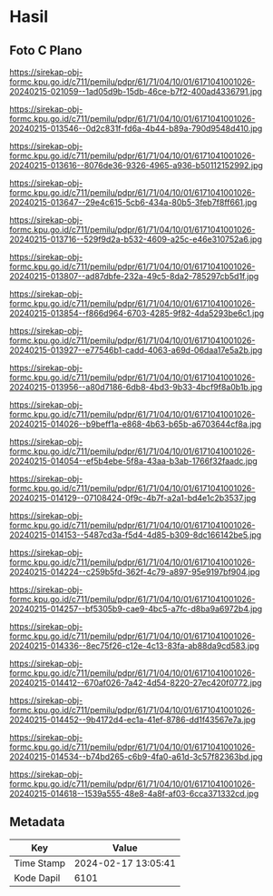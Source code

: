 # Hasil

## Foto C Plano

https://sirekap-obj-formc.kpu.go.id/c711/pemilu/pdpr/61/71/04/10/01/6171041001026-20240215-021059--1ad05d9b-15db-46ce-b7f2-400ad4336791.jpg

https://sirekap-obj-formc.kpu.go.id/c711/pemilu/pdpr/61/71/04/10/01/6171041001026-20240215-013546--0d2c831f-fd6a-4b44-b89a-790d9548d410.jpg

https://sirekap-obj-formc.kpu.go.id/c711/pemilu/pdpr/61/71/04/10/01/6171041001026-20240215-013616--8076de36-9326-4965-a936-b50112152992.jpg

https://sirekap-obj-formc.kpu.go.id/c711/pemilu/pdpr/61/71/04/10/01/6171041001026-20240215-013647--29e4c615-5cb6-434a-80b5-3feb7f8ff661.jpg

https://sirekap-obj-formc.kpu.go.id/c711/pemilu/pdpr/61/71/04/10/01/6171041001026-20240215-013716--529f9d2a-b532-4609-a25c-e46e310752a6.jpg

https://sirekap-obj-formc.kpu.go.id/c711/pemilu/pdpr/61/71/04/10/01/6171041001026-20240215-013807--ad87dbfe-232a-49c5-8da2-785297cb5d1f.jpg

https://sirekap-obj-formc.kpu.go.id/c711/pemilu/pdpr/61/71/04/10/01/6171041001026-20240215-013854--f866d964-6703-4285-9f82-4da5293be6c1.jpg

https://sirekap-obj-formc.kpu.go.id/c711/pemilu/pdpr/61/71/04/10/01/6171041001026-20240215-013927--e77546b1-cadd-4063-a69d-06daa17e5a2b.jpg

https://sirekap-obj-formc.kpu.go.id/c711/pemilu/pdpr/61/71/04/10/01/6171041001026-20240215-013956--a80d7186-6db8-4bd3-9b33-4bcf9f8a0b1b.jpg

https://sirekap-obj-formc.kpu.go.id/c711/pemilu/pdpr/61/71/04/10/01/6171041001026-20240215-014026--b9beff1a-e868-4b63-b65b-a6703644cf8a.jpg

https://sirekap-obj-formc.kpu.go.id/c711/pemilu/pdpr/61/71/04/10/01/6171041001026-20240215-014054--ef5b4ebe-5f8a-43aa-b3ab-1766f32faadc.jpg

https://sirekap-obj-formc.kpu.go.id/c711/pemilu/pdpr/61/71/04/10/01/6171041001026-20240215-014129--07108424-0f9c-4b7f-a2a1-bd4e1c2b3537.jpg

https://sirekap-obj-formc.kpu.go.id/c711/pemilu/pdpr/61/71/04/10/01/6171041001026-20240215-014153--5487cd3a-f5d4-4d85-b309-8dc166142be5.jpg

https://sirekap-obj-formc.kpu.go.id/c711/pemilu/pdpr/61/71/04/10/01/6171041001026-20240215-014224--c259b5fd-362f-4c79-a897-95e9197bf904.jpg

https://sirekap-obj-formc.kpu.go.id/c711/pemilu/pdpr/61/71/04/10/01/6171041001026-20240215-014257--bf5305b9-cae9-4bc5-a7fc-d8ba9a6972b4.jpg

https://sirekap-obj-formc.kpu.go.id/c711/pemilu/pdpr/61/71/04/10/01/6171041001026-20240215-014336--8ec75f26-c12e-4c13-83fa-ab88da9cd583.jpg

https://sirekap-obj-formc.kpu.go.id/c711/pemilu/pdpr/61/71/04/10/01/6171041001026-20240215-014412--670af026-7a42-4d54-8220-27ec420f0772.jpg

https://sirekap-obj-formc.kpu.go.id/c711/pemilu/pdpr/61/71/04/10/01/6171041001026-20240215-014452--9b4172d4-ec1a-41ef-8786-dd1f43567e7a.jpg

https://sirekap-obj-formc.kpu.go.id/c711/pemilu/pdpr/61/71/04/10/01/6171041001026-20240215-014534--b74bd265-c6b9-4fa0-a61d-3c57f82363bd.jpg

https://sirekap-obj-formc.kpu.go.id/c711/pemilu/pdpr/61/71/04/10/01/6171041001026-20240215-014618--1539a555-48e8-4a8f-af03-6cca371332cd.jpg


## Metadata

| Key        | Value               |
| ---------- | ------------------- |
| Time Stamp | 2024-02-17 13:05:41 |
| Kode Dapil | 6101                |



